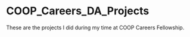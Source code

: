 # COOP_Careers_DA_Projects
These are the projects I did during my time at COOP Careers Fellowship. 
